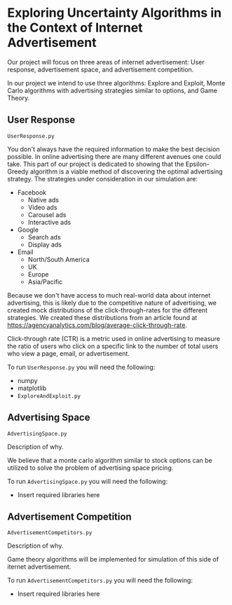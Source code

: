 # Exploring Uncertainty Algorithms in the Context of Internet Advertisement

Our project will focus on three areas of internet advertisement: User response, advertisement space, and advertisement competition.

In our project we intend to use three algorithms: Explore and Exploit, Monte Carlo algorithms with advertising strategies similar to options, and Game Theory. 


## User Response

```UserResponse.py```

You don't always have the required information to make the best decision possible. In online advertising there are many different avenues one could take. This part of our project is dedicated to showing that the Epsilon-Greedy algorithm is a viable method of discovering the optimal advertising strategy. The strategies under consideration in our simulation are:

* Facebook
  * Native ads
  * Video ads
  * Carousel ads
  * Interactive ads
* Google
  * Search ads
  * Display ads
* Email
  * North/South America
  * UK
  * Europe
  * Asia/Pacific

Because we don't have access to much real-world data about internet advertising, this is likely due to the competitive nature of advertising, we created mock distributions of the click-through-rates for the different strategies. We created these distributions from an article found at https://agencyanalytics.com/blog/average-click-through-rate.

Click-through rate (CTR) is a metric used in online advertising to measure the ratio of users who click on a specific link to the number of total users who view a page, email, or advertisement.

To run ```UserResponse.py``` you will need the following:

* numpy
* matplotlib
* ``ExploreAndExploit.py``


## Advertising Space

```AdvertisingSpace.py```

Description of why.

We believe that a monte carlo algorithm similar to stock options can be utilized to solve the problem of advertising space pricing.

To run ```AdvertisingSpace.py``` you will need the following:

* Insert required libraries here


## Advertisement Competition

```AdvertisementCompetitors.py```

Description of why.

Game theory algorithms will be implemented for simulation of this side of iternet advertisement.

To run ```AdvertisementCompetitors.py``` you will need the following:

* Insert required libraries here